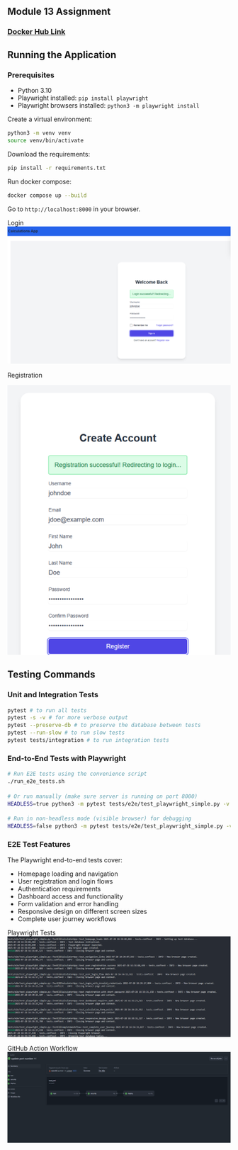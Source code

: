 ## Module 13 Assignment

### [Docker Hub Link](https://hub.docker.com/repository/docker/tdeans/module13/general)

## Running the Application
### Prerequisites
- Python 3.10
- Playwright installed: `pip install playwright`
- Playwright browsers installed: `python3 -m playwright install`

Create a virtual environment:
```bash
python3 -m venv venv
source venv/bin/activate
```

Download the requirements:
```bash
pip install -r requirements.txt
```

Run docker compose:
```bash
docker compose up --build
```

Go to `http://localhost:8000` in your browser.

Login
![image](images/module_13_login.png)

Registration

![image](images/module_13_registration.png)

## Testing Commands

### Unit and Integration Tests
```bash
pytest # to run all tests
pytest -s -v # for more verbose output
pytest --preserve-db # to preserve the database between tests
pytest --run-slow # to run slow tests
pytest tests/integration # to run integration tests
```

### End-to-End Tests with Playwright
```bash
# Run E2E tests using the convenience script
./run_e2e_tests.sh

# Or run manually (make sure server is running on port 8000)
HEADLESS=true python3 -m pytest tests/e2e/test_playwright_simple.py -v

# Run in non-headless mode (visible browser) for debugging
HEADLESS=false python3 -m pytest tests/e2e/test_playwright_simple.py -v
```

### E2E Test Features
The Playwright end-to-end tests cover:
- Homepage loading and navigation
- User registration and login flows
- Authentication requirements
- Dashboard access and functionality
- Form validation and error handling
- Responsive design on different screen sizes
- Complete user journey workflows

Playwright Tests
![image](images/module_13_playwright_tests.png)

GitHub Action Workflow
![image](images/module_13_github_actions.png)

